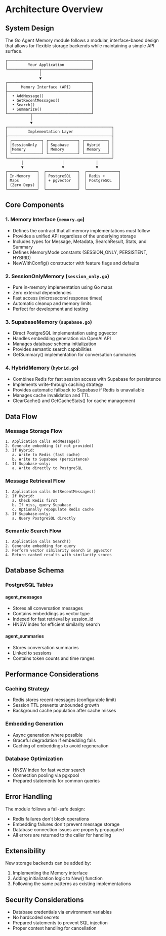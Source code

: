 # Architecture Overview

## System Design

The Go Agent Memory module follows a modular, interface-based design that allows for flexible storage backends while maintaining a simple API surface.

```
┌─────────────────────────────────────┐
│         Your Application            │
└──────────────┬──────────────────────┘
               │
               ▼
┌─────────────────────────────────────┐
│      Memory Interface (API)         │
├─────────────────────────────────────┤
│  • AddMessage()                     │
│  • GetRecentMessages()              │
│  • Search()                         │
│  • Summarize()                      │
└──────────┬──────────────────────────┘
           │
           ▼
┌──────────────────────────────────────────────┐
│         Implementation Layer                 │
├──────────────────────────────────────────────┤
│ ┌─────────────┐ ┌─────────────┐ ┌──────────┐ │
│ │SessionOnly  │ │ Supabase    │ │ Hybrid   │ │
│ │Memory       │ │ Memory      │ │ Memory   │ │
│ └─────────────┘ └─────────────┘ └──────────┘ │
└──────────────────────────────────────────────┘
       │                 │              │
       ▼                 ▼              ▼
┌─────────────┐  ┌──────────────┐  ┌──────────────┐
│ In-Memory   │  │ PostgreSQL   │  │ Redis +      │
│ Maps        │  │ + pgvector   │  │ PostgreSQL   │
│ (Zero Deps) │  │              │  │              │
└─────────────┘  └──────────────┘  └──────────────┘
```

## Core Components

### 1. Memory Interface (`memory.go`)
- Defines the contract that all memory implementations must follow
- Provides a unified API regardless of the underlying storage
- Includes types for Message, Metadata, SearchResult, Stats, and Summary
- Defines MemoryMode constants (SESSION_ONLY, PERSISTENT, HYBRID)
- NewWithConfig() constructor with feature flags and defaults

### 2. SessionOnlyMemory (`session_only.go`)
- Pure in-memory implementation using Go maps
- Zero external dependencies
- Fast access (microsecond response times)
- Automatic cleanup and memory limits
- Perfect for development and testing

### 3. SupabaseMemory (`supabase.go`)
- Direct PostgreSQL implementation using pgvector
- Handles embedding generation via OpenAI API
- Manages database schema initialization
- Provides semantic search capabilities
- GetSummary() implementation for conversation summaries

### 4. HybridMemory (`hybrid.go`)
- Combines Redis for fast session access with Supabase for persistence
- Implements write-through caching strategy
- Provides automatic fallback to Supabase if Redis is unavailable
- Manages cache invalidation and TTL
- ClearCache() and GetCacheStats() for cache management

## Data Flow

### Message Storage Flow
```
1. Application calls AddMessage()
2. Generate embedding (if not provided)
3. If Hybrid:
   a. Write to Redis (fast cache)
   b. Write to Supabase (persistence)
4. If Supabase-only:
   a. Write directly to PostgreSQL
```

### Message Retrieval Flow
```
1. Application calls GetRecentMessages()
2. If Hybrid:
   a. Check Redis first
   b. If miss, query Supabase
   c. Optionally repopulate Redis cache
3. If Supabase-only:
   a. Query PostgreSQL directly
```

### Semantic Search Flow
```
1. Application calls Search()
2. Generate embedding for query
3. Perform vector similarity search in pgvector
4. Return ranked results with similarity scores
```

## Database Schema

### PostgreSQL Tables

#### agent_messages
- Stores all conversation messages
- Contains embeddings as vector type
- Indexed for fast retrieval by session_id
- HNSW index for efficient similarity search

#### agent_summaries
- Stores conversation summaries
- Linked to sessions
- Contains token counts and time ranges

## Performance Considerations

### Caching Strategy
- Redis stores recent messages (configurable limit)
- Session TTL prevents unbounded growth
- Background cache population after cache misses

### Embedding Generation
- Async generation where possible
- Graceful degradation if embedding fails
- Caching of embeddings to avoid regeneration

### Database Optimization
- HNSW index for fast vector search
- Connection pooling via pgxpool
- Prepared statements for common queries

## Error Handling

The module follows a fail-safe design:
- Redis failures don't block operations
- Embedding failures don't prevent message storage
- Database connection issues are properly propagated
- All errors are returned to the caller for handling

## Extensibility

New storage backends can be added by:
1. Implementing the Memory interface
2. Adding initialization logic to New() function
3. Following the same patterns as existing implementations

## Security Considerations

- Database credentials via environment variables
- No hardcoded secrets
- Prepared statements to prevent SQL injection
- Proper context handling for cancellation
